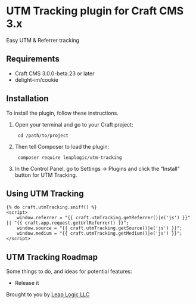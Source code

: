 # UTM Tracking plugin for Craft CMS 3.x

Easy UTM & Referrer tracking

## Requirements

* Craft CMS 3.0.0-beta.23 or later
* delight-im/cookie


## Installation

To install the plugin, follow these instructions.

1. Open your terminal and go to your Craft project:

        cd /path/to/project

2. Then tell Composer to load the plugin:

        composer require leaplogic/utm-tracking

3. In the Control Panel, go to Settings → Plugins and click the “Install” button for UTM Tracking.


## Using UTM Tracking

```TWIG
{% do craft.utmTracking.sniff() %}
<script>
    window.referrer = "{{ craft.utmTracking.getReferrer()|e('js') }}" || "{{ craft.app.request.getUrlReferrer() }}";
    window.source = "{{ craft.utmTracking.getSource()|e('js') }}";
    window.medium = "{{ craft.utmTracking.getMedium()|e('js') }}";
</script>
```

## UTM Tracking Roadmap

Some things to do, and ideas for potential features:

* Release it

Brought to you by [Leap Logic LLC](https://leaplogic.net)
